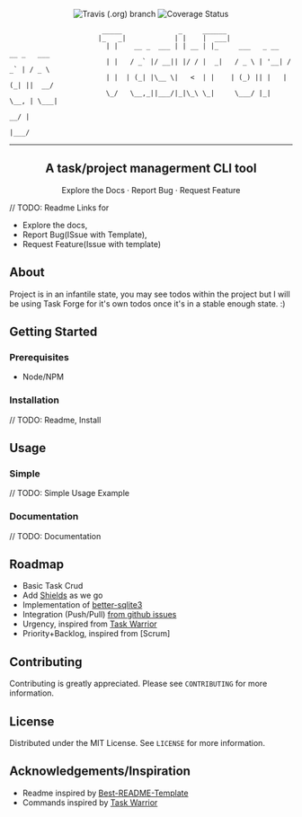 <p align="center">
<img alt="Travis (.org) branch" src="https://img.shields.io/travis/Gander7/task-forge/master">

<img src='https://coveralls.io/repos/github/Gander7/task-forge/badge.svg?branch=master' alt='Coverage Status' />

</p>

```
                       _____              _     ______
                      |_   _|            | |    |  ___|
                        | |    __ _  ___ | | __ | |_     ___   _ __   __ _   ___
                        | |   / _` |/ __|| |/ / |  _|   / _ \ | '__| / _` | / _ \
                        | |  | (_| |\__ \|   <  | |    | (_) || |   | (_| ||  __/
                        \_/   \__,_||___/|_|\_\ \_|     \___/ |_|    \__, | \___|
                                                                      __/ |
                                                                     |___/
```

---

<h2 align="center">A task/project managerment CLI tool</h2>
<p align="center">
Explore the Docs · Report Bug · Request Feature
</p>

// TODO: Readme Links for

- Explore the docs,
- Report Bug(ISsue with Template),
- Request Feature(Issue with template)

## About

Project is in an infantile state, you may see todos within the project but
I will be using Task Forge for it's own todos once it's in a stable enough state. :)

## Getting Started

### Prerequisites

- Node/NPM

### Installation

// TODO: Readme, Install

## Usage

### Simple

// TODO: Simple Usage Example

### Documentation

// TODO: Documentation

## Roadmap

- Basic Task Crud
- Add [Shields](https://shields.io/) as we go
- Implementation of [better-sqlite3](https://github.com/JoshuaWise/better-sqlite3/issues/262)
- Integration (Push/Pull) [from github issues](https://help.github.com/en/github/managing-your-work-on-github/about-issues)
- Urgency, inspired from [Task Warrior](https://github.com/GothenburgBitFactory/taskwarrior)
- Priority+Backlog, inspired from [Scrum]

## Contributing

Contributing is greatly appreciated.
Please see `CONTRIBUTING` for more information.

## License

Distributed under the MIT License. See `LICENSE` for more information.

## Acknowledgements/Inspiration

- Readme inspired by [Best-README-Template](https://github.com/othneildrew/Best-README-Template/blob/master/README.md)
- Commands inspired by [Task Warrior](https://github.com/GothenburgBitFactory/taskwarrior)

